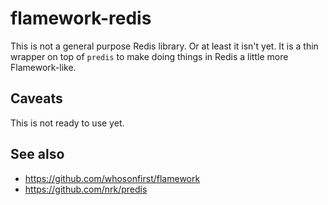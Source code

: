 # flamework-redis

This is not a general purpose Redis library. Or at least it isn't yet. It is a thin wrapper on top of `predis` to make doing things in Redis a little more Flamework-like.

## Caveats

This is not ready to use yet.

## See also

* https://github.com/whosonfirst/flamework
* https://github.com/nrk/predis
